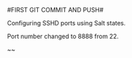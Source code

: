 #FIRST GIT COMMIT AND PUSH#

Configuring SSHD ports using Salt states.

Port number changed to 8888 from 22.

~~
